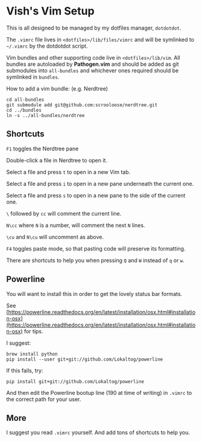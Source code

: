 # Vish's Vim Setup

This is all designed to be managed by my dotfiles manager, `dotdotdot`.

The `.vimrc` file lives in `<dotfiles>/lib/files/vimrc` and will be symlinked to `~/.vimrc` by the dotdotdot script.

Vim bundles and other supporting code live in `<dotfiles>/lib/vim`. All bundles are autoloaded by **Pathogen.vim** and should be added as git submodules into `all-bundles` and whichever ones required should be symlinked in `bundles`.

How to add a vim bundle: (e.g. Nerdtree)

	cd all-bundles
	git submodule add git@github.com:scrooloose/nerdtree.git
	cd ../bundles
	ln -s ../all-bundles/nerdtree

## Shortcuts

`F1` toggles the Nerdtree pane

Double-click a file in Nerdtree to open it.

Select a file and press `t` to open in a new Vim tab.

Select a file and press `i` to open in a new pane underneath the current one.

Select a file and press `s` to open in a new pane to the side of the current one.

`\` followed by `cc` will comment the current line.

`N\cc` where `N` is a number, will comment the next `N` lines.

`\cu` and `N\cu` will uncomment as above.

`F4` toggles paste mode, so that pasting code will preserve its formatting.

There are shortcuts to help you when pressing `Q` and `W` instead of `q` or `w`.

## Powerline

You will want to install this in order to get the lovely status bar formats.

See [https://powerline.readthedocs.org/en/latest/installation/osx.html#installation-osx](https://powerline.readthedocs.org/en/latest/installation/osx.html#installation-osx) for tips.

I suggest:

	brew install python
	pip install --user git+git://github.com/Lokaltog/powerline

If this fails, try:

	pip install git+git://github.com/Lokaltog/powerline



And then edit the Powerline bootup line (190 at time of writing) in `.vimrc` to the correct path for your user.

## More

I suggest you read `.vimrc` yourself. And add tons of shortcuts to help you.


